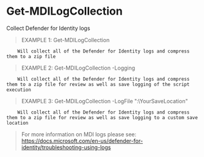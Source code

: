 # Get-MDILogCollection

Collect Defender for Identity logs

> EXAMPLE 1: Get-MDILogCollection

        Will collect all of the Defender for Identity logs and compress them to a zip file

> EXAMPLE 2: Get-MDILogCollection -Logging

        Will collect all of the Defender for Identity logs and compress them to a zip file for review as well as save logging of the script execution

> EXAMPLE 3: Get-MDILogCollection -LogFile "<DriveLetter>:\YourSaveLocation"

        Will collect all of the Defender for Identity logs and compress them to a zip file for review as well as save logging to a custom save location

> For more information on MDI logs please see: https://docs.microsoft.com/en-us/defender-for-identity/troubleshooting-using-logs